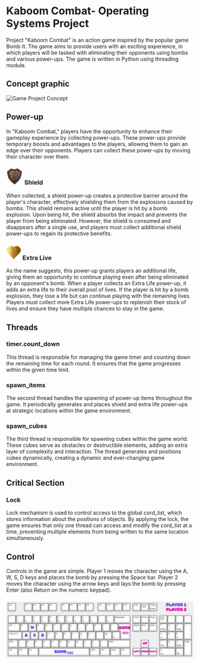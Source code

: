 # Kaboom Combat- Operating Systems Project

Project "Kaboom Combat" is an action game inspired by the popular game Bomb It. The game aims to provide users with an exciting experience, in which players will be tasked with eliminating their opponents using bombs and various power-ups. The game is written in Python using threading module.

## Concept graphic
<img width="766" alt="Game Project Concept" src="https://user-images.githubusercontent.com/80205707/228075891-b216f051-c020-4ead-aa7e-9c299b088e5c.png">

## Power-up
In "Kaboom Combat," players have the opportunity to enhance their gameplay experience by collecting  power-ups. These power-ups provide temporary boosts and advantages to the players, allowing them to gain an edge over their opponents. Players can collect these power-ups by moving their character over them. 
### <img width="45" alt="Game Project Concept" src="images/shield.png"> Shield
When collected, a shield power-up creates a protective barrier around the player's character, effectively shielding them from the explosions caused by bombs. This shield remains active until the player is hit by a bomb explosion. Upon being hit, the shield absorbs the impact and prevents the player from being eliminated. However, the shield is consumed and disappears after a single use, and players must collect additional shield power-ups to regain its protective benefits.
### <img width="40" alt="Game Project Concept" src="images/gold_heart.png"> Extra Live
 As the name suggests, this power-up grants players an additional life, giving them an opportunity to continue playing even after being eliminated by an opponent's bomb. When a player collects an Extra Life power-up, it adds an extra life to their overall pool of lives. If the player is hit by a bomb explosion, they lose a life but can continue playing with the remaining lives. Players must collect more Extra Life power-ups to replenish their stock of lives and ensure they have multiple chances to stay in the game.

## Threads
### timer.count_down
This thread is responsible for managing the game timer and counting down the remaining time for each round. It ensures that the game progresses within the given time limit.
### spawn_items
The second thread handles the spawning of power-up items throughout the game. It periodically generates and places shield and extra life power-ups at strategic locations within the game environment.
### spawn_cubes
The third thread is responsible for spawning cubes within the game world. These cubes serve as obstacles or destructible elements, adding an extra layer of complexity and interaction. The thread generates and positions cubes dynamically, creating a dynamic and ever-changing game environment.

## Critical Section
### Lock
Lock mechanism is used to control access to the global cord_list, which stores information about the positions of objects. By applying the lock, the game ensures that only one thread can access and modify the cord_list at a time, preventing multiple elements from being written to the same location simultaneously.

## Control
Controls in the game are simple. Player 1 moves the character using the A, W, S, D keys and places the bomb by pressing the Space bar. Player 2 moves the character using the arrow keys and lays the bomb by pressing Enter (also Return on the numeric keypad).
### <img width="704" alt="Game Project Concept" src="images/keyboard.png">